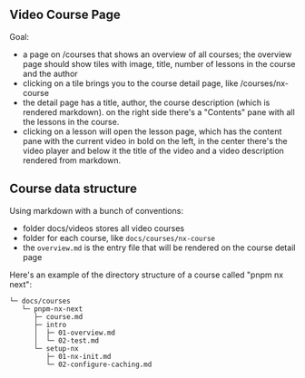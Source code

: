 ## Video Course Page

Goal:

- a page on /courses that shows an overview of all courses; the overview page should show tiles with image, title, number of lessons in the course and the author
- clicking on a tile brings you to the course detail page, like /courses/nx-course
- the detail page has a title, author, the course description (which is rendered markdown). on the right side there's a "Contents" pane with all the lessons in the course.
- clicking on a lesson will open the lesson page, which has the content pane with the current video in bold on the left, in the center there's the video player and below it the title of the video and a video description rendered from markdown.

## Course data structure

Using markdown with a bunch of conventions:

- folder docs/videos stores all video courses
- folder for each course, like `docs/courses/nx-course`
- the `overview.md` is the entry file that will be rendered on the course detail page

Here's an example of the directory structure of a course called "pnpm nx next":

```
└─ docs/courses
   └─ pnpm-nx-next
      ├─ course.md
      ├─ intro
      │  ├─ 01-overview.md
      │  └─ 02-test.md
      └─ setup-nx
         ├─ 01-nx-init.md
         └─ 02-configure-caching.md
```
